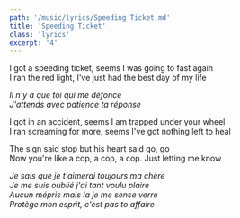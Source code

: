 ```yaml
---
path: '/music/lyrics/Speeding Ticket.md'
title: 'Speeding Ticket'
class: 'lyrics'
excerpt: '4'
---
```

I got a speeding ticket, seems I was going to fast again  
I ran the red light, I've just had the best day of my life  

_Il n'y a que toi qui me défonce_  
_J'attends avec patience ta réponse_  

I got in an accident, seems I am trapped under your wheel  
I ran screaming for more, seems I've got nothing left to heal  

The sign said stop but his heart said go, go  
Now you're like a cop, a cop, a cop. Just letting me know  

_Je sais que je t'aimerai toujours ma chère_  
_Je me suis oublié j'ai tant voulu plaire_  
_Aucun mépris mais la je me sense verre_  
_Protège mon esprit, c'est pas to affaire_  
